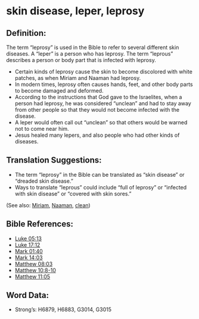 # skin disease, leper, leprosy

## Definition:

The term “leprosy” is used in the Bible to refer to several different skin diseases. A “leper” is a person who has leprosy. The term “leprous” describes a person or body part that is infected with leprosy.

* Certain kinds of leprosy cause the skin to become discolored with white patches, as when Miriam and Naaman had leprosy.
* In modern times, leprosy often causes hands, feet, and other body parts to become damaged and deformed.
* According to the instructions that God gave to the Israelites, when a person had leprosy, he was considered “unclean” and had to stay away from other people so that they would not become infected with the disease.
* A leper would often call out “unclean” so that others would be warned not to come near him.
* Jesus healed many lepers, and also people who had other kinds of diseases.

## Translation Suggestions:

* The term “leprosy” in the Bible can be translated as “skin disease” or “dreaded skin disease.”
* Ways to translate “leprous” could include “full of leprosy” or “infected with skin disease” or “covered with skin sores.”

(See also: [Miriam](../names/miriam.md), [Naaman](../names/naaman.md), [clean](../kt/clean.md))

## Bible References:

* [Luke 05:13](rc://en/tn/help/luk/05/13)
* [Luke 17:12](rc://en/tn/help/luk/17/12)
* [Mark 01:40](rc://en/tn/help/mrk/01/40)
* [Mark 14:03](rc://en/tn/help/mrk/14/03)
* [Matthew 08:03](rc://en/tn/help/mat/08/03)
* [Matthew 10:8-10](rc://en/tn/help/mat/10/08)
* [Matthew 11:05](rc://en/tn/help/mat/11/05)

## Word Data:

* Strong’s: H6879, H6883, G3014, G3015
